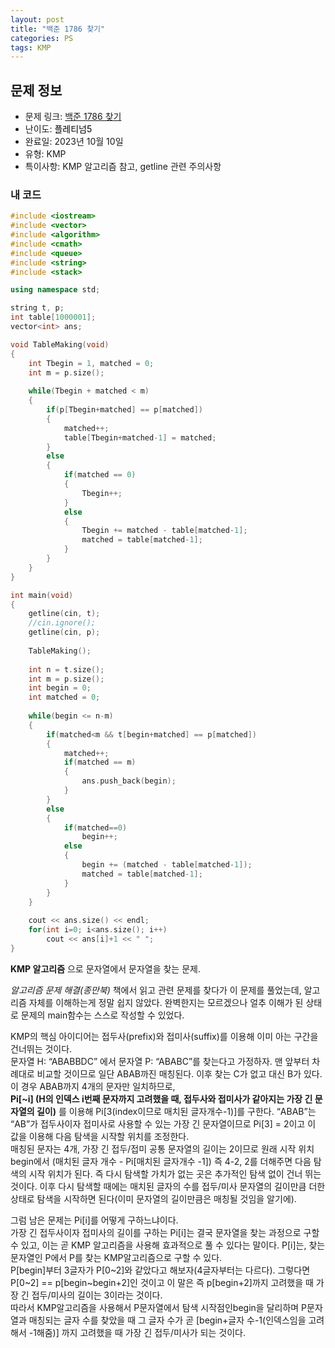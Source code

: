 ```yaml
---
layout: post
title: "백준 1786 찾기"
categories: PS
tags: KMP
---
```


## 문제 정보
- 문제 링크: [백준 1786 찾기](https://www.acmicpc.net/problem/1786)
- 난이도: <span style="color:#000000">플레티넘5</span>
- 완료일: 2023년 10월 10일
- 유형: KMP
- 특이사항: KMP 알고리즘 참고, getline 관련 주의사항

### 내 코드

```C++
#include <iostream>
#include <vector>
#include <algorithm>
#include <cmath>
#include <queue>
#include <string>
#include <stack>

using namespace std;

string t, p;
int table[1000001];
vector<int> ans;

void TableMaking(void)
{
	int Tbegin = 1, matched = 0;
	int m = p.size();
	
	while(Tbegin + matched < m)
	{
		if(p[Tbegin+matched] == p[matched])
		{
			matched++;
			table[Tbegin+matched-1] = matched;
		}
		else
		{
			if(matched == 0)
			{
				Tbegin++;
			}
			else
			{
				Tbegin += matched - table[matched-1];
				matched = table[matched-1];
			}
		}
	}
}

int main(void)
{
	getline(cin, t);
	//cin.ignore();
	getline(cin, p);
	
	TableMaking();
	
	int n = t.size();
	int m = p.size();
	int begin = 0;
	int matched = 0;
	
	while(begin <= n-m)
	{
		if(matched<m && t[begin+matched] == p[matched])
		{
			matched++;
			if(matched == m)
			{
				ans.push_back(begin);
			}
		}
		else
		{
			if(matched==0)
				begin++;
			else
			{
				begin += (matched - table[matched-1]);
				matched = table[matched-1];
			}	
		}
	}
	
	cout << ans.size() << endl;
	for(int i=0; i<ans.size(); i++)
		cout << ans[i]+1 << " ";
}
```

**KMP 알고리즘** 으로 문자열에서 문자열을 찾는 문제.

_알고리즘 문제 해결(종만북)_ 책에서 읽고 관련 문제를 찾다가 이 문제를 풀었는데, 알고리즘 자체를 이해하는게 정말 쉽지 않았다. 완벽한지는 모르겠으나 얼추 이해가 된 상태로 문제의 main함수는 스스로 작성할 수 있었다.

KMP의 핵심 아이디어는 접두사(prefix)와 접미사(suffix)를 이용해 이미 아는 구간을 건너뛰는 것이다.  
문자열 H: “ABABBDC” 에서 문자열 P: “ABABC”를 찾는다고 가정하자. 맨 앞부터 차례대로 비교할 것이므로 일단 ABAB까진 매칭된다. 이후 찾는 C가 없고 대신 B가 있다. 이 경우 ABAB까지 4개의 문자만 일치하므로,   
**Pi[~i] (H의 인덱스 i번째 문자까지 고려했을 때, 접두사와 접미사가 같아지는 가장 긴 문자열의 길이)** 를 이용해 Pi[3(index이므로 매치된 글자개수-1)]를 구한다. “ABAB”는 “AB”가 접두사이자 접미사로 사용할 수 있는 가장 긴 문자열이므로 Pi[3] = 2이고 이 값을 이용해 다음 탐색을 시작할 위치를 조정한다.  
매칭된 문자는 4개, 가장 긴 접두/접미 공통 문자열의 길이는 2이므로 원래 시작 위치 begin에서 (매치된 글자 개수 - Pi[매치된 글자개수 -1]) 즉 4-2, 2를 더해주면 다음 탐색의 시작 위치가 된다. 즉 다시 탐색할 가치가 없는 곳은 추가적인 탐색 없이 건너 뛰는 것이다. 이후 다시 탐색할 때에는 매치된 글자의 수를 접두/미사 문자열의 길이만큼 더한 상태로 탐색을 시작하면 된다(이미 문자열의 길이만큼은 매칭될 것임을 알기에).  

그럼 남은 문제는 Pi[i]를 어떻게 구하느냐이다.   
가장 긴 접두사이자 접미사의 길이를 구하는 Pi[i]는 결국 문자열을 찾는 과정으로 구할 수 있고, 이는 곧 KMP 알고리즘을 사용해 효과적으로 풀 수 있다는 말이다. P[i]는, 찾는 문자열인 P에서 P를 찾는 KMP알고리즘으로 구할 수 있다.  
P[begin]부터 3글자가 P[0~2]와 같았다고 해보자(4글자부터는 다르다). 그렇다면 P[0~2] == p[begin~begin+2]인 것이고 이 말은 즉 p[begin+2]까지 고려했을 때 가장 긴 접두/미사의 길이는 3이라는 것이다.  
따라서 KMP알고리즘을 사용해서 P문자열에서 탐색 시작점인begin을 달리하며 P문자열과 매칭되는 글자 수를 찾았을 때 그 글자 수가 곧 [begin+글자 수-1(인덱스임을 고려해서 -1해줌)] 까지 고려했을 때 가장 긴 접두/미사가 되는 것이다.  

